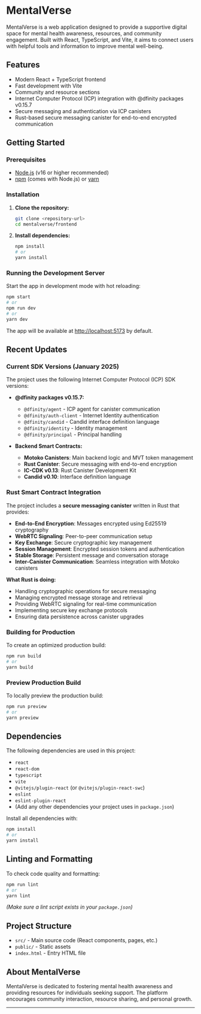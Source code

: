 # MentalVerse

MentalVerse is a web application designed to provide a supportive digital space for mental health awareness, resources, and community engagement. Built with React, TypeScript, and Vite, it aims to connect users with helpful tools and information to improve mental well-being.

## Features

- Modern React + TypeScript frontend
- Fast development with Vite
- Community and resource sections
- Internet Computer Protocol (ICP) integration with @dfinity packages v0.15.7
- Secure messaging and authentication via ICP canisters
- Rust-based secure messaging canister for end-to-end encrypted communication

## Getting Started

### Prerequisites

- [Node.js](https://nodejs.org/) (v16 or higher recommended)
- [npm](https://www.npmjs.com/) (comes with Node.js) or [yarn](https://yarnpkg.com/)

### Installation

1. **Clone the repository:**

   ```sh
   git clone <repository-url>
   cd mentalverse/frontend
   ```

2. **Install dependencies:**
   ```sh
   npm install
   # or
   yarn install
   ```

### Running the Development Server

Start the app in development mode with hot reloading:

```sh
npm start
# or
npm run dev
# or
yarn dev
```

The app will be available at [http://localhost:5173](http://localhost:5173) by default.

## Recent Updates

### Current SDK Versions (January 2025)

The project uses the following Internet Computer Protocol (ICP) SDK versions:

- **@dfinity packages v0.15.7:**
  - `@dfinity/agent` - ICP agent for canister communication
  - `@dfinity/auth-client` - Internet Identity authentication
  - `@dfinity/candid` - Candid interface definition language
  - `@dfinity/identity` - Identity management
  - `@dfinity/principal` - Principal handling

- **Backend Smart Contracts:**
  - **Motoko Canisters**: Main backend logic and MVT token management
  - **Rust Canister**: Secure messaging with end-to-end encryption
  - **IC-CDK v0.13**: Rust Canister Development Kit
  - **Candid v0.10**: Interface definition language

### Rust Smart Contract Integration

The project includes a **secure messaging canister** written in Rust that provides:

- **End-to-End Encryption**: Messages encrypted using Ed25519 cryptography
- **WebRTC Signaling**: Peer-to-peer communication setup
- **Key Exchange**: Secure cryptographic key management
- **Session Management**: Encrypted session tokens and authentication
- **Stable Storage**: Persistent message and conversation storage
- **Inter-Canister Communication**: Seamless integration with Motoko canisters

**What Rust is doing:**
- Handling cryptographic operations for secure messaging
- Managing encrypted message storage and retrieval
- Providing WebRTC signaling for real-time communication
- Implementing secure key exchange protocols
- Ensuring data persistence across canister upgrades

### Building for Production

To create an optimized production build:

```sh
npm run build
# or
yarn build
```

### Preview Production Build

To locally preview the production build:

```sh
npm run preview
# or
yarn preview
```

## Dependencies

The following dependencies are used in this project:

- `react`
- `react-dom`
- `typescript`
- `vite`
- `@vitejs/plugin-react` (or `@vitejs/plugin-react-swc`)
- `eslint`
- `eslint-plugin-react`
- (Add any other dependencies your project uses in `package.json`)

Install all dependencies with:

```sh
npm install
# or
yarn install
```

## Linting and Formatting

To check code quality and formatting:

```sh
npm run lint
# or
yarn lint
```

_(Make sure a lint script exists in your `package.json`)_

## Project Structure

- `src/` - Main source code (React components, pages, etc.)
- `public/` - Static assets
- `index.html` - Entry HTML file

## About MentalVerse

MentalVerse is dedicated to fostering mental health awareness and providing resources for individuals seeking support. The platform encourages community interaction, resource sharing, and personal growth.

---